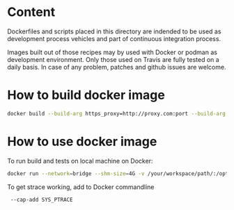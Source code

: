 # Content

Dockerfiles and scripts placed in this directory are indended to be used as
development process vehicles and part of continuous integration process.

Images built out of those recipes may by used with Docker or podman as
development environment.
Only those used on Travis are fully tested on a daily basis.
In case of any problem, patches and github issues are welcome.

# How to build docker image

```sh
docker build --build-arg https_proxy=http://proxy.com:port --build-arg http_proxy=http://proxy.com:port -t pmemkv:debian-unstable -f ./Dockerfile.debian-unstable .
```

# How to use docker image

To run build and tests on local machine on Docker:

```sh
docker run --network=bridge --shm-size=4G -v /your/workspace/path/:/opt/workspace:z -w /opt/workspace/ -e CC=clang -e CXX=clang++ -e PKG_CONFIG_PATH=/opt/pmdk/lib/pkgconfig -it pmemkv:debian-unstable /bin/bash
```

To get strace working, add to Docker commandline

```sh
 --cap-add SYS_PTRACE
```

